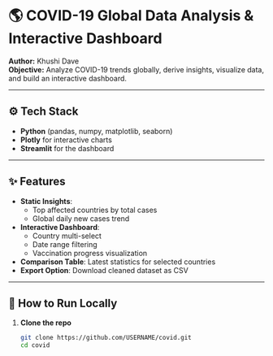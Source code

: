 # 🌎 COVID-19 Global Data Analysis & Interactive Dashboard

**Author:** Khushi Dave  
**Objective:** Analyze COVID-19 trends globally, derive insights, visualize data, and build an interactive dashboard.

--- 

## ⚙️ Tech Stack
- **Python** (pandas, numpy, matplotlib, seaborn)
- **Plotly** for interactive charts
- **Streamlit** for the dashboard

---

## ✨ Features
- **Static Insights**:  
  - Top affected countries by total cases  
  - Global daily new cases trend  
- **Interactive Dashboard**:  
  - Country multi-select  
  - Date range filtering  
  - Vaccination progress visualization  
- **Comparison Table**: Latest statistics for selected countries  
- **Export Option**: Download cleaned dataset as CSV  

---

## 🚀 How to Run Locally

1. **Clone the repo**
   ```bash
   git clone https://github.com/USERNAME/covid.git
   cd covid
